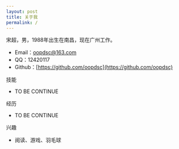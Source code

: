 ```yaml
---
layout: post
title: 关于我
permalink: /
---
```

宋超，男，1988年出生在南昌，现在广州工作。

* Email：oopdsc@163.com
* QQ：12420117
* Github：[https://github.com/oopdsc](https://github.com/oopdsc)

技能

* TO BE CONTINUE

经历

* TO BE CONTINUE

兴趣

* 阅读、游戏、羽毛球
